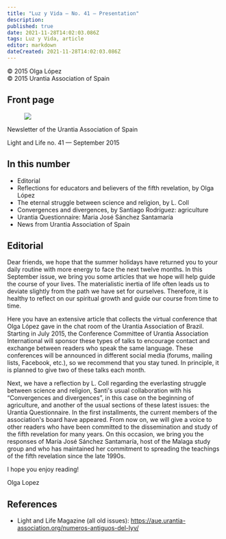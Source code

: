 ```yaml
---
title: "Luz y Vida — No. 41 — Presentation"
description: 
published: true
date: 2021-11-28T14:02:03.086Z
tags: Luz y Vida, article
editor: markdown
dateCreated: 2021-11-28T14:02:03.086Z
---
```


<p class="v-card v-sheet theme--light gray lighten-3 px-2">© 2015 Olga López<br>© 2015 Urantia Association of Spain</p>


## Front page

<figure id="Figure_1" class="image urantiapedia">
<img src="/image/article/Luz_y_Vida/LyV41/01.jpg">
</figure>

Newsletter of the Urantia Association of Spain

Light and Life no. 41 — September 2015

## In this number

- Editorial
- Reflections for educators and believers of the fifth revelation, by Olga López
- The eternal struggle between science and religion, by L. Coll
- Convergences and divergences, by Santiago Rodríguez: agriculture
- Urantia Questionnaire: Maria José Sánchez Santamaría
- News from Urantia Association of Spain


## Editorial

Dear friends, we hope that the summer holidays have returned you to your daily routine with more energy to face the next twelve months. In this September issue, we bring you some articles that we hope will help guide the course of your lives. The materialistic inertia of life often leads us to deviate slightly from the path we have set for ourselves. Therefore, it is healthy to reflect on our spiritual growth and guide our course from time to time.

Here you have an extensive article that collects the virtual conference that Olga López gave in the chat room of the Urantia Association of Brazil. Starting in July 2015, the Conference Committee of Urantia Association International will sponsor these types of talks to encourage contact and exchange between readers who speak the same language. These conferences will be announced in different social media (forums, mailing lists, Facebook, etc.), so we recommend that you stay tuned. In principle, it is planned to give two of these talks each month.

Next, we have a reflection by L. Coll regarding the everlasting struggle between science and religion, Santi's usual collaboration with his “Convergences and divergences”, in this case on the beginning of agriculture, and another of the usual sections of these latest issues: the Urantia Questionnaire. In the first installments, the current members of the association's board have appeared. From now on, we will give a voice to other readers who have been committed to the dissemination and study of the fifth revelation for many years. On this occasion, we bring you the responses of María José Sánchez Santamaría, host of the Malaga study group and who has maintained her commitment to spreading the teachings of the fifth revelation since the late 1990s.

I hope you enjoy reading!

Olga Lopez

## References

- Light and Life Magazine (all old issues): https://aue.urantia-association.org/numeros-antiguos-del-lyv/

